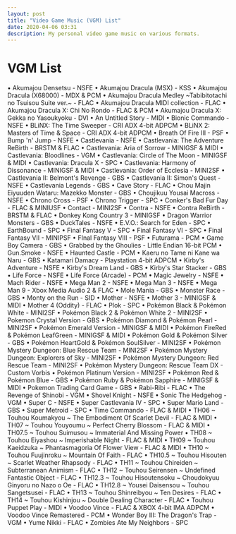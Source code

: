 ```yaml
---
layout: post
title: "Video Game Music (VGM) List"
date: 2020-04-06 03:31
description: My personal video game music on various formats.
---
```


# VGM List

• Akumajou Densetsu - NSFE
• Akumajou Dracula (MSX) - KSS
• Akumajou Dracula (X68000) - MDX & PCM
• Akumajou Dracula Medley ~Tabibitotachi no Tsuisou Suite ver.~ - FLAC
• Akumajou Dracula MIDI collection - FLAC
• Akumajou Dracula X: Chi No Rondo - FLAC & PCM
• Akumajou Dracula X: Gekka no Yasoukyoku - DVI
• An Untitled Story - MIDI
• Bionic Commando - NSFE
• BLiNX: The Time Sweeper - CRI ADX 4-bit ADPCM
• BLiNX 2: Masters of Time & Space - CRI ADX 4-bit ADPCM
• Breath Of Fire III - PSF
• Bump 'n' Jump - NSFE
• Castlevania - NSFE
• Castlevania: The Adventure ReBirth - BRSTM & FLAC
• Castlevania: Aria of Sorrow - MINIGSF & MIDI
• Castlevania: Bloodlines - VGM
• Castlevania: Circle of The Moon - MINIGSF & MIDI
• Castlevania: Dracula X - SPC
• Castlevania: Harmony of Dissonance - MINIGSF & MIDI
• Castlevania: Order of Ecclesia - MINI2SF
• Castlevania II: Belmont's Revenge - GBS
• Castlevania II: Simon's Quest - NSFE
• Castlevania Legends - GBS
• Cave Story - FLAC
• Chou Majin Eiyuuden Wataru: Mazekko Monster - GBS
• Choujikuu Yousai Macross - NSFE
• Chrono Cross - PSF
• Chrono Trigger - SPC
• Conker's Bad Fur Day - FLAC & MINIUSF
• Contact - MINI2SF
• Contra - NSFE
• Contra ReBirth - BRSTM & FLAC
• Donkey Kong Country 3 - MINIGSF
• Dragon Warrior Monsters - GBS
• DuckTales - NSFE
• E.V.O.: Search for Eden - SPC
• EarthBound - SPC
• Final Fantasy V - SPC
• Final Fantasy VI - SPC
• Final Fantasy VII - MINIPSF
• FInal Fantasy VIII - PSF
• Futurama - PCM
• Game Boy Camera - GBS
• Grabbed by the Ghoulies - Little Endian 16-bit PCM
• Gun.Smoke - NSFE
• Haunted Castle - PCM
• Kaeru no Tame ni Kane wa Naru - GBS
• Katamari Damacy - Playstation 4-bit ADPCM
• Kirby's Adventure - NSFE
• Kirby's Dream Land - GBS
• Kirby's Star Stacker - GBS
• Life Force - NSFE
• Life Force (Arcade) - PCM
• Magic Jewelry - NSFE
• Mach Rider - NSFE
• Mega Man 2 - NSFE
• Mega Man 3 - NSFE
• Mega Man 9 - Xbox Media Audio 2 & FLAC
• Mole Mania - GBS
• Monster Race - GBS
• Monty on the Run - SID
• Mother - NSFE
• Mother 3 - MINIGSF & MIDI
• Mother 4 (Oddity) - FLAC
• Plok - SPC
• Pokémon Black & Pokémon White - MINI2SF
• Pokémon Black 2 & Pokémon White 2 - MINI2SF
• Pokemon Crystal Version - GBS
• Pokémon Diamond & Pokémon Pearl - MINI2SF
• Pokémon Emerald Version - MINIGSF & MIDI
• Pokémon FireRed & Pokémon LeafGreen - MINIGSF & MIDI
• Pokémon Gold & Pokémon Silver - GBS
• Pokémon HeartGold & Pokémon SoulSilver - MINI2SF
• Pokémon Mystery Dungeon: Blue Rescue Team - MINI2SF
• Pokémon Mystery Dungeon: Explorers of Sky - MINI2SF
• Pokémon Mystery Dungeon: Red Rescue Team - MINI2SF
• Pokémon Mystery Dungeon: Rescue Team DX - Custom Vorbis
• Pokémon Platinum Version - MINI2SF
• Pokémon Red & Pokémon Blue - GBS
• Pokémon Ruby & Pokémon Sapphire - MINIGSF & MIDI
• Pokemon Trading Card Game - GBS
• Rabi-Ribi - FLAC
• The Revenge of Shinobi - VGM
• Shovel Knight - NSFE
• Sonic The Hedgehog - VGM
• Super C - NSFE
• Super Castlevania IV - SPC
• Super Mario Land - GBS
• Super Metroid - SPC
• Time Commando - FLAC & MIDI
• TH06 ~ Touhou Koumakyou ~ The Embodiment Of Scarlet Devil - FLAC & MIDI
• TH07 ~ Touhou Youyoumu ~ Perfect Cherry Blossom - FLAC & MIDI
• TH07.5 ~ Touhou Suimusou ~ Immaterial And Missing Power
• TH08 ~ Touhou Eiyashou ~ Imperishable Night - FLAC & MIDI
• TH09 ~ Touhou Kaeidzuka ~ Phantasmagoria Of Flower View - FLAC & MIDI
• TH10 ~ Touhou Fuujinroku ~ Mountain Of Faith - FLAC
• TH10.5 ~ Touhou Hisouten ~ Scarlet Weather Rhapsody - FLAC
• TH11 ~ Touhou Chireiden ~ Subterranean Animism - FLAC
• TH12 ~ Touhou Seirensen ~ Undefined Fantastic Object - FLAC
• TH12.3 ~ Touhou Hisoutensoku ~ Choudokyuu Ginyoru no Nazo o Oe - FLAC
• TH12.8 ~ Yousei Daisensou ~ Touhou Sangetsusei - FLAC
• TH13 ~ Touhou Shinreibyou ~ Ten Desires - FLAC
• TH14 ~ Touhou Kishinjou ~ Double Dealing Character - FLAC
• Touhou Puppet Play - MIDI
• Voodoo Vince - FLAC & XBOX 4-bit IMA ADPCM
• Voodoo Vince Remastered - PCM
• Wonder Boy III: The Dragon's Trap - VGM
• Yume Nikki - FLAC
• Zombies Ate My Neighbors - SPC
